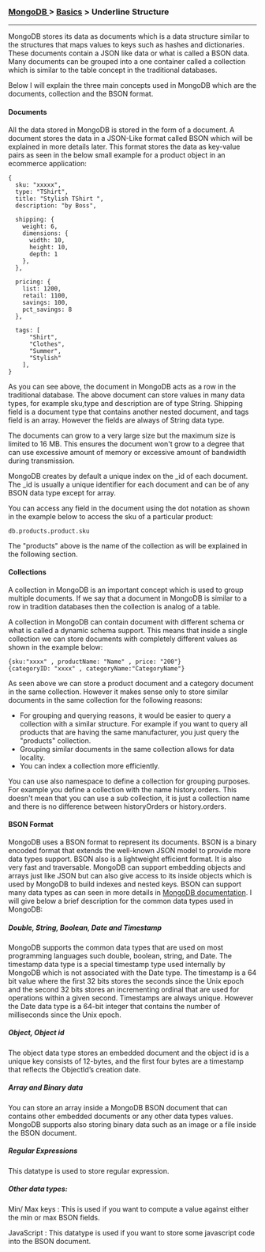 


### [MongoDB ](../MongoDB.md) > [Basics](Basics.md) > Underline Structure
___

MongoDB stores its data as documents which is a data structure similar to the structures that maps values to keys such as hashes and dictionaries. These documents contain a JSON like data or what is called a BSON data. Many documents can be grouped into a one container called a collection which is similar to the table concept in the traditional databases. 

Below I will explain the three main concepts used in MongoDB which are the documents, collection and the BSON format.


#### Documents

All the data stored in MongoDB is stored in the form of a document. A document stores the data in a JSON-Like format called BSON which will be explained in more details later. This format stores the data as key-value pairs as seen in the below small example for a product object in an ecommerce application:

````
{
  sku: "xxxxx",
  type: "TShirt",
  title: "Stylish TShirt ",
  description: "by Boss",

  shipping: {
    weight: 6,
    dimensions: {
      width: 10,
      height: 10,
      depth: 1
    },
  },

  pricing: {
    list: 1200,
    retail: 1100,
    savings: 100,
    pct_savings: 8
  },

  tags: [
      "Shirt",
      "Clothes",
      "Summer",
      "Stylish"
    ],
}
````
As you can see above, the document in MongoDB acts as a row in the traditional database. The above document can store values in many data types, for example sku,type and description are of type String. Shipping field is a document type that contains another nested document, and tags field is an array.  However the fields are always of String data type.  

The documents can grow to a very large size but the maximum size is limited to 16 MB. This ensures the document won't grow to a degree that can use excessive amount of memory or excessive amount of bandwidth during transmission. 

MongoDB creates by default a unique index on the _id of each document. The _id is usually a unique identifier for each document and can be of any BSON data type except for array. 


You can access any field in the document using the dot notation as shown in the example below to access the sku of a particular product:

````
db.products.product.sku
````

The "products" above is the name of the collection as will be explained in the following section.


#### Collections

A collection in MongoDB is an important concept which is used to group multiple documents. If we say that a document in MongoDB is similar to a row in tradition databases then the collection is analog of a table. 

A collection in MongoDB can contain document with different schema or what is called a dynamic schema support. This means that inside a single collection we can store documents with completely different values as shown in the example below:

````
{sku:"xxxx" , productName: "Name" , price: "200"}
{categoryID: "xxxx" , categoryName:"CategoryName"}
````

As seen above we can store a product document and a category document in the same collection. However it makes sense only to store similar documents in the same collection for the following reasons:

* For grouping and querying reasons, it would be easier to query a collection with a similar structure. For example if you want to query all products that are having the same manufacturer, you just query the "products" collection.
* Grouping similar documents in the same collection allows for data locality.
* You can index a collection more efficiently.


You can use also namespace to define a collection for grouping purposes. For example you define a collection with the name history.orders. This doesn't mean that you can use a sub collection, it is just a collection name and there is no difference between historyOrders or history.orders. 


#### BSON Format

MongoDB uses a BSON format to represent its documents. BSON is a binary encoded format that extends the well-known JSON model to provide more data types support. BSON also is a lightweight efficient format. It is also very fast and traversable. MongoDB can support embedding objects and arrays just like JSON but can also give access to its inside objects which is used by MongoDB to build indexes and nested keys. BSON can support many data types as can seen in more details in [MongoDB documentation](https://docs.mongodb.org/manual/reference/bson-types/). I will give below a brief description for the common data types used in MongoDB:


##### Double, String, Boolean, Date and Timestamp

MongoDB supports the common data types that are used on most programming languages such double, boolean, string, and Date. The timestamp data type is a special timestamp type used internally by MongoDB which is not associated with the Date type. The timestamp is a 64 bit value where the first 32 bits stores the seconds since the Unix epoch and the second 32 bits stores an incrementing ordinal that are used for operations within a given second. Timestamps are always unique. However the Date data type is a 64-bit integer that contains the number of milliseconds since the Unix epoch.

##### Object, Object id

The object data type stores an embedded document and the object id is a unique key consists of 12-bytes, and the first four bytes are a timestamp that reflects the ObjectId’s creation date.


##### Array and Binary data

You can store an array inside a MongoDB BSON document that can contains other embedded documents or any other data types values. MongoDB supports also storing binary data such as an image or a file inside the BSON document.


##### Regular Expressions

This datatype is used to store regular expression.

##### Other data types:

Min/ Max keys : This is used if you want to compute a value against either the min or max BSON fields.

JavaScript : This datatype is used if you want to store some javascript code into the BSON document.







